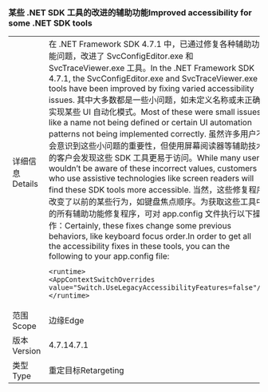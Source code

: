 ### <a name="improved-accessibility-for-some-net-sdk-tools"></a><span data-ttu-id="3aeb7-101">某些 .NET SDK 工具的改进的辅助功能</span><span class="sxs-lookup"><span data-stu-id="3aeb7-101">Improved accessibility for some .NET SDK tools</span></span>

|   |   |
|---|---|
|<span data-ttu-id="3aeb7-102">详细信息</span><span class="sxs-lookup"><span data-stu-id="3aeb7-102">Details</span></span>|<span data-ttu-id="3aeb7-103">在 .NET Framework SDK 4.7.1 中，已通过修复各种辅助功能问题，改进了 SvcConfigEditor.exe 和 SvcTraceViewer.exe 工具。</span><span class="sxs-lookup"><span data-stu-id="3aeb7-103">In the .NET Framework SDK 4.7.1, the SvcConfigEditor.exe and SvcTraceViewer.exe tools have been improved by fixing varied accessibility issues.</span></span> <span data-ttu-id="3aeb7-104">其中大多数都是一些小问题，如未定义名称或未正确实现某些 UI 自动化模式。</span><span class="sxs-lookup"><span data-stu-id="3aeb7-104">Most of these were small issues like a name not being defined or certain UI automation patterns not being implemented correctly.</span></span> <span data-ttu-id="3aeb7-105">虽然许多用户不会意识到这些小问题的重要性，但使用屏幕阅读器等辅助技术的客户会发现这些 SDK 工具更易于访问。</span><span class="sxs-lookup"><span data-stu-id="3aeb7-105">While many users wouldn’t be aware of these incorrect values, customers who use assistive technologies like screen readers will find these SDK tools more accessible.</span></span> <span data-ttu-id="3aeb7-106">当然，这些修复程序改变了以前的某些行为，如键盘焦点顺序。为获取这些工具中的所有辅助功能修复程序，可对 app.config 文件执行以下操作：</span><span class="sxs-lookup"><span data-stu-id="3aeb7-106">Certainly, these fixes change some previous behaviors, like keyboard focus order.In order to get all the accessibility fixes in these tools, you can the following to your app.config file:</span></span><pre><code class="lang-xml">&lt;runtime&gt;&#13;&#10;&lt;AppContextSwitchOverrides value=&quot;Switch.UseLegacyAccessibilityFeatures=false&quot;/&gt;&#13;&#10;&lt;/runtime&gt;&#13;&#10;</code></pre>|
|<span data-ttu-id="3aeb7-107">范围</span><span class="sxs-lookup"><span data-stu-id="3aeb7-107">Scope</span></span>|<span data-ttu-id="3aeb7-108">边缘</span><span class="sxs-lookup"><span data-stu-id="3aeb7-108">Edge</span></span>|
|<span data-ttu-id="3aeb7-109">版本</span><span class="sxs-lookup"><span data-stu-id="3aeb7-109">Version</span></span>|<span data-ttu-id="3aeb7-110">4.7.1</span><span class="sxs-lookup"><span data-stu-id="3aeb7-110">4.7.1</span></span>|
|<span data-ttu-id="3aeb7-111">类型</span><span class="sxs-lookup"><span data-stu-id="3aeb7-111">Type</span></span>|<span data-ttu-id="3aeb7-112">重定目标</span><span class="sxs-lookup"><span data-stu-id="3aeb7-112">Retargeting</span></span>|

